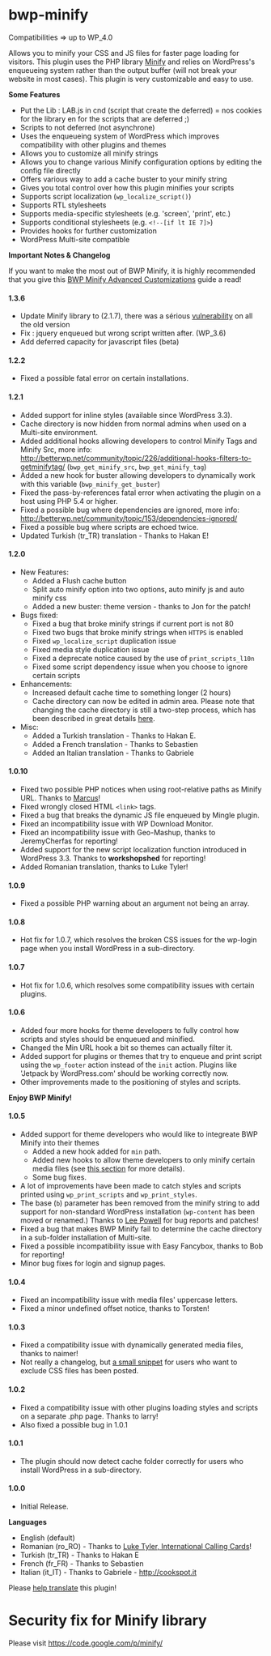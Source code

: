 bwp-minify
==========

<p>Compatibilities => up to WP_4.0</p>

<div class="block-content"><p>Allows you to minify your CSS and JS files for faster page loading for visitors. This plugin uses the PHP library <a href="http://code.google.com/p/minify/" rel="nofollow">Minify</a> and relies on WordPress's enqueueing system rather than the output buffer (will not break your website in most cases). This plugin is very customizable and easy to use.</p>

<p><strong>Some Features</strong></p>

<ul>
<li>Put the Lib : LAB.js in cnd (script that create the deferred) = nos cookies for the library en for the scripts that are deferred ;)</li>
<li>Scripts to not deferred (not asynchrone)</li>
<li>Uses the enqueueing system of WordPress which improves compatibility with other plugins and themes</li>
<li>Allows you to customize all minify strings</li>
<li>Allows you to change various Minify configuration options by editing the config file directly</li>
<li>Offers various way to add a cache buster to your minify string</li>
<li>Gives you total control over how this plugin minifies your scripts</li>
<li>Supports script localization (<code>wp_localize_script()</code>)</li>
<li>Supports RTL stylesheets</li>
<li>Supports media-specific stylesheets (e.g. 'screen', 'print', etc.)</li>
<li>Supports conditional stylesheets (e.g. <code>&lt;!--[if lt IE 7]&gt;</code>)</li>
<li>Provides hooks for further customization</li>
<li>WordPress Multi-site compatible</li>
</ul>




<p><strong>Important Notes & Changelog</strong></p>

<p>If you want to make the most out of BWP Minify, it is highly recommended that you give this <a href="http://betterwp.net/wordpress-plugins/bwp-minify/#advanced_customization" rel="nofollow">BWP Minify Advanced Customizations</a> guide a read!</p>

<h4>1.3.6</h4>

<ul>
<li>Update Minify library to (2.1.7), there was a sérious <a href="https://groups.google.com/forum/#!msg/minify/cpN-ncKPFZE/kwYVpLMkfDwJ">vulnerability</a> on all the old version</li>
<li>Fix : jquery enqueued but wrong script written after. (WP_3.6)</li>
<li>Add deferred capacity for javascript files (beta)</li>
</ul>

<h4>1.2.2</h4>

<ul>
<li>Fixed a possible fatal error on certain installations.</li>
</ul>

<h4>1.2.1</h4>

<ul>
<li>Added support for inline styles (available since WordPress 3.3).</li>
<li>Cache directory is now hidden from normal admins when used on a Multi-site environment.</li>
<li>Added additional hooks allowing developers to control Minify Tags and Minify Src, more info:  <a href="http://betterwp.net/community/topic/226/additional-hooks-filters-to-getminifytag/" rel="nofollow">http://betterwp.net/community/topic/226/additional-hooks-filters-to-getminifytag/</a> (<code>bwp_get_minify_src</code>, <code>bwp_get_minify_tag</code>)</li>
<li>Added a new hook for buster allowing developers to dynamically work with this variable (<code>bwp_minify_get_buster</code>)</li>
<li>Fixed the pass-by-references fatal error when activating the plugin on a host using PHP 5.4 or higher.</li>
<li>Fixed a possible bug where dependencies are ignored, more info: <a href="http://betterwp.net/community/topic/153/dependencies-ignored/" rel="nofollow">http://betterwp.net/community/topic/153/dependencies-ignored/</a></li>
<li>Fixed a possible bug where scripts are echoed twice.</li>
<li>Updated Turkish (tr_TR) translation - Thanks to Hakan E!</li>
</ul>

<h4>1.2.0</h4>

<ul>
<li>New Features:

<ul>
<li>Added a Flush cache button</li>
<li>Split auto minify option into two options, auto minify js and auto minify css</li>
<li>Added a new buster: theme version - thanks to Jon for the patch!</li>
</ul></li>
<li>Bugs fixed:

<ul>
<li>Fixed a bug that broke minify strings if current port is not 80</li>
<li>Fixed two bugs that broke minify strings when <code>HTTPS</code> is enabled</li>
<li>Fixed <code>wp_localize_script</code> duplication issue</li>
<li>Fixed media style duplication issue</li>
<li>Fixed a deprecate notice caused by the use of <code>print_scripts_l10n</code></li>
<li>Fixed some script dependency issue when you choose to ignore certain scripts</li>
</ul></li>
<li>Enhancements:

<ul>
<li>Increased default cache time to something longer (2 hours)</li>
<li>Cache directory can now be edited in admin area. Please note that changing the cache directory is still a two-step process, which has been described in great details <a href="http://betterwp.net/wordpress-plugins/bwp-minify/#cache_directory" rel="nofollow">here</a>.</li>
</ul></li>
<li>Misc:

<ul>
<li>Added a Turkish translation - Thanks to Hakan E.</li>
<li>Added a French translation - Thanks to Sebastien</li>
<li>Added an Italian translation - Thanks to Gabriele</li>
</ul></li>
</ul>

<h4>1.0.10</h4>

<ul>
<li>Fixed two possible PHP notices when using root-relative paths as Minify URL. Thanks to <a href="http://marcuspope.com/" rel="nofollow">Marcus</a>!</li>
<li>Fixed wrongly closed HTML <code>&lt;link&gt;</code> tags.</li>
<li>Fixed a bug that breaks the dynamic JS file enqueued by Mingle plugin.</li>
<li>Fixed an incompatibility issue with WP Download Monitor.</li>
<li>Fixed an incompatibility issue with Geo-Mashup, thanks to JeremyCherfas for reporting!</li>
<li>Added support for the new script localization function introduced in WordPress 3.3. Thanks to <strong>workshopshed</strong> for reporting!</li>
<li>Added Romanian translation, thanks to Luke Tyler!</li>
</ul>

<h4>1.0.9</h4>

<ul>
<li>Fixed a possible PHP warning about an argument not being an array.</li>
</ul>

<h4>1.0.8</h4>

<ul>
<li>Hot fix for 1.0.7, which resolves the broken CSS issues for the wp-login page when you install WordPress in a sub-directory.</li>
</ul>

<h4>1.0.7</h4>

<ul>
<li>Hot fix for 1.0.6, which resolves some compatibility issues with certain plugins.</li>
</ul>

<h4>1.0.6</h4>

<ul>
<li>Added four more hooks for theme developers to fully control how scripts and styles should be enqueued and minified.</li>
<li>Changed the Min URL hook a bit so themes can actually filter it.</li>
<li>Added support for plugins or themes that try to enqueue and print script using the <code>wp_footer</code> action instead of the <code>init</code> action. Plugins like 'Jetpack by WordPress.com' should be working correctly now.</li>
<li>Other improvements made to the positioning of styles and scripts.</li>
</ul>

<p><strong>Enjoy BWP Minify!</strong></p>

<h4>1.0.5</h4>

<ul>
<li>Added support for theme developers who would like to integreate BWP Minify into their themes 

<ul>
<li>Added a new hook added for <code>min</code> path.</li>
<li>Added new hooks to allow theme developers to only minify certain media files (see <a href="http://betterwp.net/wordpress-plugins/bwp-minify/#allowed-handles" rel="nofollow">this section</a> for more details).</li>
<li>Some bug fixes.</li>
</ul></li>
<li>A lot of improvements have been made to catch styles and scripts printed using <code>wp_print_scripts</code> and <code>wp_print_styles</code>.</li>
<li>The base (<code>b</code>) parameter has been removed from the minify string to add support for non-standard WordPress installation (<code>wp-content</code> has been moved or renamed.) Thanks to <a href="http://twitter.com/leepowell" rel="nofollow">Lee Powell</a> for bug reports and patches!</li>
<li>Fixed a bug that makes BWP Minify fail to determine the cache directory in a sub-folder installation of Multi-site.</li>
<li>Fixed a possible incompatibility issue with Easy Fancybox, thanks to Bob for reporting!</li>
<li>Minor bug fixes for login and signup pages.</li>
</ul>

<h4>1.0.4</h4>

<ul>
<li>Fixed an incompatibility issue with media files' uppercase letters.</li>
<li>Fixed a minor undefined offset notice, thanks to Torsten!</li>
</ul>

<h4>1.0.3</h4>

<ul>
<li>Fixed a compatibility issue with dynamically generated media files, thanks to naimer!</li>
<li>Not really a changelog, but <a href="http://betterwp.net/wordpress-plugins/bwp-minify/#positioning-your-scripts" rel="nofollow">a small snippet</a> for users who want to exclude CSS files has been posted.</li>
</ul>

<h4>1.0.2</h4>

<ul>
<li>Fixed a compatibility issue with other plugins loading styles and scripts on a separate .php page. Thanks to larry!</li>
<li>Also fixed a possible bug in 1.0.1</li>
</ul>

<h4>1.0.1</h4>

<ul>
<li>The plugin should now detect cache folder correctly for users who install WordPress in a sub-directory.</li>
</ul>

<h4>1.0.0</h4>

<ul>
<li>Initial Release.</li>
</ul>



<p><strong>Languages</strong></p>

<ul>
<li>English (default)</li>
<li>Romanian (ro_RO) - Thanks to <a href="www.enjoyprepaid.com" rel="nofollow">Luke Tyler, International Calling Cards</a>!</li>
<li>Turkish (tr_TR) - Thanks to Hakan E</li>
<li>French (fr_FR) - Thanks to Sebastien </li>
<li>Italian (it_IT) - Thanks to Gabriele - <a href="http://cookspot.it" rel="nofollow">http://cookspot.it</a></li>
</ul>

<p>Please <a href="http://betterwp.net/wordpress-tips/create-pot-file-using-poedit/" rel="nofollow">help translate</a> this plugin!</p>



Security fix for Minify library 
============

Please visit https://code.google.com/p/minify/


